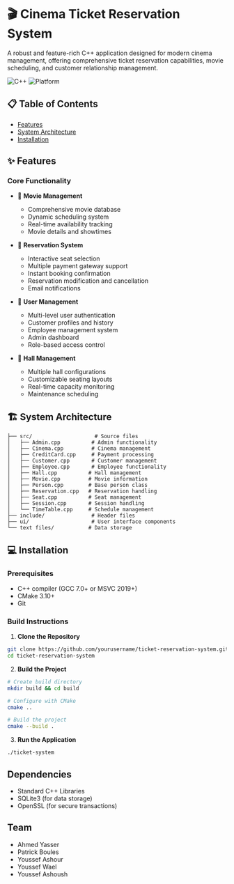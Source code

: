 # 🎬 Cinema Ticket Reservation System

A robust and feature-rich C++ application designed for modern cinema management, offering comprehensive ticket reservation capabilities, movie scheduling, and customer relationship management.

![C++](https://img.shields.io/badge/C++-17-blue.svg)
![Platform](https://img.shields.io/badge/Platform-Windows%20%7C%20Linux%20%7C%20macOS-lightgrey.svg)

## 📋 Table of Contents
- [Features](#-features)
- [System Architecture](#-system-architecture)
- [Installation](#-installation)

## ✨ Features

### Core Functionality
- 🎥 **Movie Management**
  - Comprehensive movie database
  - Dynamic scheduling system
  - Real-time availability tracking
  - Movie details and showtimes

- 🎫 **Reservation System**
  - Interactive seat selection
  - Multiple payment gateway support
  - Instant booking confirmation
  - Reservation modification and cancellation
  - Email notifications

- 👥 **User Management**
  - Multi-level user authentication
  - Customer profiles and history
  - Employee management system
  - Admin dashboard
  - Role-based access control

- 🏢 **Hall Management**
  - Multiple hall configurations
  - Customizable seating layouts
  - Real-time capacity monitoring
  - Maintenance scheduling

## 🏗 System Architecture

```
├── src/                    # Source files
│   ├── Admin.cpp          # Admin functionality
│   ├── Cinema.cpp         # Cinema management
│   ├── CreditCard.cpp     # Payment processing
│   ├── Customer.cpp       # Customer management
│   ├── Employee.cpp       # Employee functionality
│   ├── Hall.cpp          # Hall management
│   ├── Movie.cpp         # Movie information
│   ├── Person.cpp        # Base person class
│   ├── Reservation.cpp   # Reservation handling
│   ├── Seat.cpp          # Seat management
│   ├── Session.cpp       # Session handling
│   └── TimeTable.cpp     # Schedule management
├── include/               # Header files
├── ui/                    # User interface components
└── text files/           # Data storage
```

## 💻 Installation

### Prerequisites
- C++ compiler (GCC 7.0+ or MSVC 2019+)
- CMake 3.10+
- Git

### Build Instructions

1. **Clone the Repository**
```bash
git clone https://github.com/yourusername/ticket-reservation-system.git
cd ticket-reservation-system
```

2. **Build the Project**
```bash
# Create build directory
mkdir build && cd build

# Configure with CMake
cmake ..

# Build the project
cmake --build .
```

3. **Run the Application**
```bash
./ticket-system
```

## Dependencies
- Standard C++ Libraries
- SQLite3 (for data storage)
- OpenSSL (for secure transactions)

## Team
- Ahmed Yasser
- Patrick Boules
- Youssef Ashour
- Youssef Wael
- Youssef Ashoush
